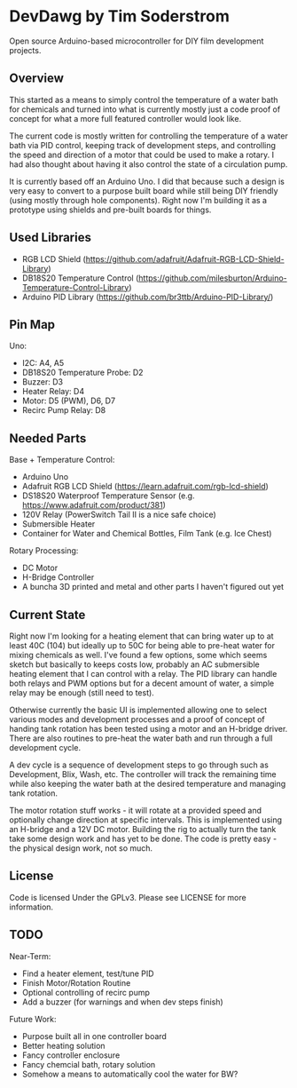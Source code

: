DevDawg by Tim Soderstrom
=========================

Open source Arduino-based microcontroller for DIY film development projects.

Overview
--------

This started as a means to simply control the temperature of a water bath
for chemicals and turned into what is currently mostly just a code proof
of concept for what a more full featured controller would look like. 

The current code is mostly written for controlling the temperature of a 
water bath via PID control, keeping track of development steps, and 
controlling the speed and direction of a motor that could be used to make
a rotary. I had also thought about having it also control the state of
a circulation pump.

It is currently based off an Arduino Uno. I did that because such a design is 
very easy to convert to a purpose built board while still being DIY friendly
(using mostly through hole components). Right now I'm building it as a prototype
using shields and pre-built boards for things.

Used Libraries
--------------

  * RGB LCD Shield (https://github.com/adafruit/Adafruit-RGB-LCD-Shield-Library)
  * DB18S20 Temperature Control (https://github.com/milesburton/Arduino-Temperature-Control-Library)
  * Arduino PID Library (https://github.com/br3ttb/Arduino-PID-Library/)

Pin Map
-------

Uno:

  * I2C: A4, A5
  * DB18S20 Temperature Probe: D2
  * Buzzer: D3
  * Heater Relay: D4
  * Motor: D5 (PWM), D6, D7
  * Recirc Pump Relay: D8

Needed Parts
------------

Base + Temperature Control:

  * Arduino Uno
  * Adafruit RGB LCD Shield (https://learn.adafruit.com/rgb-lcd-shield)
  * DS18S20 Waterproof Temperature Sensor (e.g. https://www.adafruit.com/product/381)
  * 120V Relay (PowerSwitch Tail II is a nice safe choice)
  * Submersible Heater
  * Container for Water and Chemical Bottles, Film Tank (e.g. Ice Chest)

Rotary Processing:

  * DC Motor
  * H-Bridge Controller
  * A buncha 3D printed and metal and other parts I haven't figured out yet


Current State
-------------

Right now I'm looking for a heating element that can bring water up to at least
40C (104) but ideally up to 50C for being able to pre-heat water for mixing
chemicals as well. I've found a few options, some which seems sketch but basically
to keeps costs low, probably an AC submersible heating element that I can control
with a relay. The PID library can handle both relays and PWM options but for a 
decent amount of water, a simple relay may be enough (still need to test).

Otherwise currently the basic UI is implemented allowing one to select various
modes and development processes and a proof of concept of handing tank rotation
has been tested using a motor and an H-bridge driver. There are also routines 
to pre-heat the water bath and run through a full development cycle.

A dev cycle is a sequence of development steps to go through such as Development,
Blix, Wash, etc. The controller will track the remaining time while also keeping
the water bath at the desired temperature and managing tank rotation.

The motor rotation stuff works - it will rotate at a provided speed and optionally
change direction at specific intervals. This is implemented using an H-bridge and
a 12V DC motor. Building the rig to actually turn the tank take some design work
and has yet to be done. The code is pretty easy - the physical design work, 
not so much.

License
-------

Code is licensed Under the GPLv3. Please see LICENSE for more information.

TODO
----

Near-Term:

  * Find a heater element, test/tune PID
  * Finish Motor/Rotation Routine
  * Optional controlling of recirc pump
  * Add a buzzer (for warnings and when dev steps finish)

Future Work:

  * Purpose built all in one controller board
  * Better heating solution
  * Fancy controller enclosure
  * Fancy chemcial bath, rotary solution
  * Somehow a means to automatically cool the water for BW?
